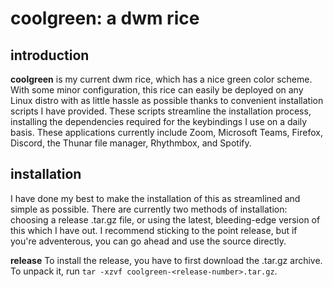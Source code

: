 # coolgreen: a dwm rice
## introduction
**coolgreen** is my current dwm rice, which has a nice green color scheme. With some minor configuration, this rice can easily be deployed on any Linux distro with as little hassle as possible thanks to convenient installation scripts I have provided. These scripts streamline the installation process, installing the dependencies required for the keybindings I use on a daily basis. These applications currently include Zoom, Microsoft Teams, Firefox, Discord, the Thunar file manager, Rhythmbox, and Spotify.

## installation
I have done my best to make the installation of this as streamlined and simple as possible. There are currently two methods of installation: choosing a release .tar.gz file, or using the latest, bleeding-edge version of this which I have out. I recommend sticking to the point release, but if you're adventerous, you can go ahead and use the source directly.

**release**
To install the release, you have to first download the .tar.gz archive. To unpack it, run ``tar -xzvf coolgreen-<release-number>.tar.gz``. 
